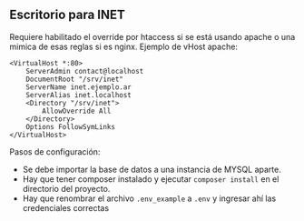 ## Escritorio para INET

  
Requiere habilitado el override por htaccess si se está usando apache o una mimica de esas reglas si es nginx. Ejemplo de vHost apache:
```
<VirtualHost *:80>
    ServerAdmin contact@localhost
    DocumentRoot "/srv/inet"
    ServerName inet.ejemplo.ar
    ServerAlias inet.localhost
    <Directory "/srv/inet">
        AllowOverride All
    </Directory>
    Options FollowSymLinks
</VirtualHost>
```

Pasos de configuración:
 - Se debe importar la base de datos a una instancia de MYSQL aparte.  
 - Hay que tener composer instalado y ejecutar `composer install` en el  directorio del proyecto.
 - Hay que renombrar el archivo `.env_example` a `.env` y ingresar ahí las credenciales correctas





